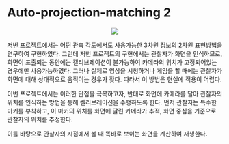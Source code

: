 # Auto-projection-matching 2

<center>
  <a href="https://youtu.be/77tAkzMEDdw">
    <img src="https://i9.ytimg.com/vi_webp/77tAkzMEDdw/mqdefault.webp?time=1621596600000&sqp=CLiznoUG&rs=AOn4CLAAa6I0g9t4jDn3_D0eaovxC-pXZw">
  </a>
</center>
  
[저번 프로젝트](https://github.com/unknownpgr/auto-projection-matching)에서는 어떤 관측 각도에서도 사용가능한 3차원 정보의 2차원 표현방법을 연구하여 구현하였다. 그런데 저번 프로젝트의 구현에서는 관찰자가 화면을 인식하므로, 화면이 표출되는 동안에는 캘리브레이션이 불가능하여 카메라의 위치가 고정되어있는 경우에만 사용가능하였다. 그러나 실제로 영상을 시청하거나 게임을 할 때에는 관찰자가 화면에 대해 상대적으로 움직이는 경우가 잦다. 따라서 이 방법은 현실에 적용이 어렵다.

이번 프로젝트에서는 이러한 단점을 극복하고자, 반대로 화면에 카메라를 달아 관찰자의 위치를 인식하는 방법을 통해 켈리브레이션을 수행하도록 한다. 먼저 관찰자는 특수한 마커를 부착하고, 이 마커의 위치를 화면에 달린 카메라가 추적, 화면 중심을 기준으로 관찰자의 위치를 추정한다.

이를 바탕으로 관찰자의 시점에서 볼 때 똑바로 보이는 화면을 계산하여 재생한다.

